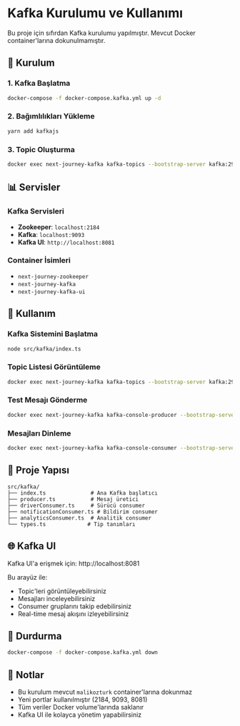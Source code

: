 # Kafka Kurulumu ve Kullanımı

Bu proje için sıfırdan Kafka kurulumu yapılmıştır. Mevcut Docker container'larına dokunulmamıştır.

## 🚀 Kurulum

### 1. Kafka Başlatma
```bash
docker-compose -f docker-compose.kafka.yml up -d
```

### 2. Bağımlılıkları Yükleme
```bash
yarn add kafkajs
```

### 3. Topic Oluşturma
```bash
docker exec next-journey-kafka kafka-topics --bootstrap-server kafka:29092 --create --topic ride-requested --partitions 1 --replication-factor 1
```

## 📊 Servisler

### Kafka Servisleri
- **Zookeeper**: `localhost:2184`
- **Kafka**: `localhost:9093`
- **Kafka UI**: `http://localhost:8081`

### Container İsimleri
- `next-journey-zookeeper`
- `next-journey-kafka`
- `next-journey-kafka-ui`

## 🔧 Kullanım

### Kafka Sistemini Başlatma
```bash
node src/kafka/index.ts
```

### Topic Listesi Görüntüleme
```bash
docker exec next-journey-kafka kafka-topics --bootstrap-server kafka:29092 --list
```

### Test Mesajı Gönderme
```bash
docker exec next-journey-kafka kafka-console-producer --bootstrap-server kafka:29092 --topic ride-requested
```

### Mesajları Dinleme
```bash
docker exec next-journey-kafka kafka-console-consumer --bootstrap-server kafka:29092 --topic ride-requested --from-beginning
```

## 🎯 Proje Yapısı

```
src/kafka/
├── index.ts              # Ana Kafka başlatıcı
├── producer.ts           # Mesaj üretici
├── driverConsumer.ts     # Sürücü consumer
├── notificationConsumer.ts # Bildirim consumer
├── analyticsConsumer.ts  # Analitik consumer
└── types.ts             # Tip tanımları
```

## 🌐 Kafka UI

Kafka UI'a erişmek için: http://localhost:8081

Bu arayüz ile:
- Topic'leri görüntüleyebilirsiniz
- Mesajları inceleyebilirsiniz
- Consumer gruplarını takip edebilirsiniz
- Real-time mesaj akışını izleyebilirsiniz

## 🛑 Durdurma

```bash
docker-compose -f docker-compose.kafka.yml down
```

## 📝 Notlar

- Bu kurulum mevcut `malikozturk` container'larına dokunmaz
- Yeni portlar kullanılmıştır (2184, 9093, 8081)
- Tüm veriler Docker volume'larında saklanır
- Kafka UI ile kolayca yönetim yapabilirsiniz 